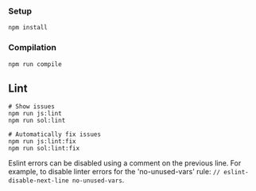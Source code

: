 
### Setup

```
npm install
```

### Compilation

```
npm run compile
```

## Lint

```
# Show issues
npm run js:lint
npm run sol:lint

# Automatically fix issues
npm run js:lint:fix
npm run sol:lint:fix
```

Eslint errors can be disabled using a comment on the previous line. For example, 
to disable linter errors for the 'no-unused-vars' rule: 
`// eslint-disable-next-line no-unused-vars`.
